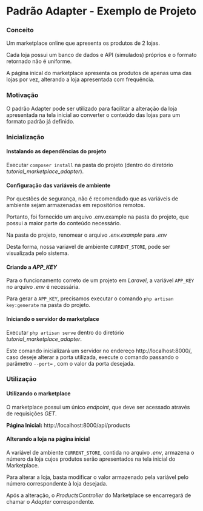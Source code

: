﻿# Padrão Adapter - Exemplo de Projeto

### Conceito
Um marketplace online que apresenta os produtos de 2 lojas.

Cada loja possui um banco de dados e API (simulados) próprios e o formato retornado não é uniforme.

A página inical do marketplace apresenta os produtos de apenas uma das lojas por vez, alterando a loja apresentada com frequência.

### Motivação
O padrão Adapter pode ser utilizado para facilitar a alteração da loja apresentada na tela inicial ao converter o conteúdo das lojas para um formato padrão já definido.

### Inicialização
#### Instalando as dependências do projeto
Executar `composer install` na pasta do projeto (dentro do diretório _tutorial_marketplace_adapter_).

#### Configuração das variáveis de ambiente
Por questões de segurança, não é recomendado que as variáveis de ambiente sejam armazenadas em repositórios remotos. 

Portanto, foi fornecido um arquivo .env.example na pasta do projeto, que possui a maior parte do conteúdo necessário.

Na pasta do projeto, renomear o arquivo _.env.example_ para _.env_

Desta forma, nossa variavel de ambiente `CURRENT_STORE`, pode ser visualizada pelo sistema.

#### Criando a _APP_KEY_
Para o funcionamento correto de um projeto em _Laravel_, a variável `APP_KEY` no arquivo _.env_ é necessária. 

Para gerar a `APP_KEY`, precisamos executar o comando `php artisan key:generate` na pasta do projeto.

#### Iniciando o servidor do marketplace
Executar `php artisan serve` dentro do diretório _tutorial_marketplace_adapter_.

Este comando inicializará um servidor no endereço http://localhost:8000/, caso deseje alterar a porta utilizada, execute o comando passando o parâmetro `--port=` , com o valor da porta desejada.

### Utilização
#### Utilizando o marketplace
O marketplace possui um único  _endpoint_, que deve ser acessado através de requisições _GET_.

**Página Inicial:** http://localhost:8000/api/products 

#### Alterando a loja na página inicial
A variável de ambiente `CURRENT_STORE`, contida no arquivo _.env_, armazena o número da loja cujos produtos serão apresentados na tela inicial do Marketplace. 

Para alterar a loja, basta modificar o valor armazenado pela variável pelo número correspondente à loja desejada.

Após a alteração, o _ProductsController_ do Marketplace se encarregará de chamar o _Adapter_ correspondente.
